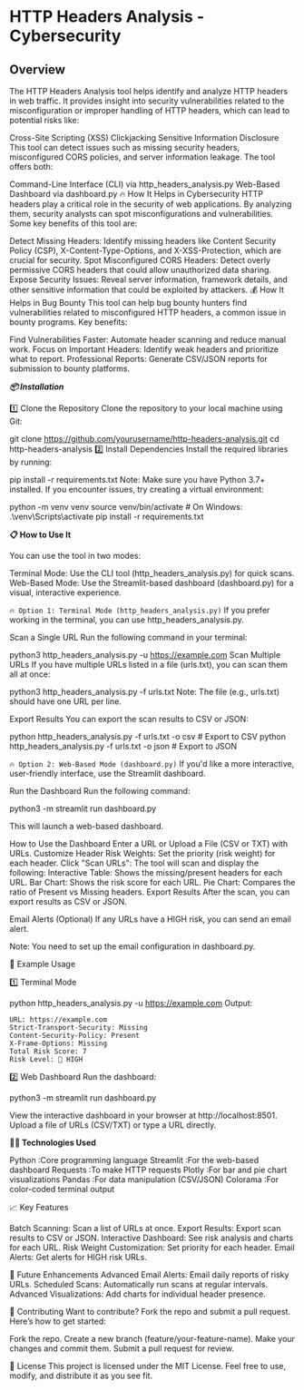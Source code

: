 # HTTP Headers Analysis - Cybersecurity

## Overview
The HTTP Headers Analysis tool helps identify and analyze HTTP headers in web traffic. It provides insight into security vulnerabilities related to the misconfiguration or improper handling of HTTP headers, which can lead to potential risks like:

Cross-Site Scripting (XSS)
Clickjacking
Sensitive Information Disclosure
This tool can detect issues such as missing security headers, misconfigured CORS policies, and server information leakage. The tool offers both:

Command-Line Interface (CLI) via http_headers_analysis.py
Web-Based Dashboard via dashboard.py
🔥 How It Helps in Cybersecurity
HTTP headers play a critical role in the security of web applications. By analyzing them, security analysts can spot misconfigurations and vulnerabilities. Some key benefits of this tool are:

Detect Missing Headers: Identify missing headers like Content Security Policy (CSP), X-Content-Type-Options, and X-XSS-Protection, which are crucial for security.
Spot Misconfigured CORS Headers: Detect overly permissive CORS headers that could allow unauthorized data sharing.
Expose Security Issues: Reveal server information, framework details, and other sensitive information that could be exploited by attackers.
💰 How It Helps in Bug Bounty
This tool can help bug bounty hunters find vulnerabilities related to misconfigured HTTP headers, a common issue in bounty programs. Key benefits:

Find Vulnerabilities Faster: Automate header scanning and reduce manual work.
Focus on Important Headers: Identify weak headers and prioritize what to report.
Professional Reports: Generate CSV/JSON reports for submission to bounty platforms.


***📦 Installation***

1️⃣ Clone the Repository
Clone the repository to your local machine using Git:


git clone https://github.com/yourusername/http-headers-analysis.git
cd http-headers-analysis
2️⃣ Install Dependencies
Install the required libraries by running:


pip install -r requirements.txt
Note: Make sure you have Python 3.7+ installed. If you encounter issues, try creating a virtual environment:


python -m venv venv
source venv/bin/activate  # On Windows: .\venv\Scripts\activate
pip install -r requirements.txt

**📋 How to Use It**

You can use the tool in two modes:

Terminal Mode: Use the CLI tool (http_headers_analysis.py) for quick scans.
Web-Based Mode: Use the Streamlit-based dashboard (dashboard.py) for a visual, interactive experience.

`🔥 Option 1: Terminal Mode (http_headers_analysis.py)`
If you prefer working in the terminal, you can use http_headers_analysis.py.

Scan a Single URL
Run the following command in your terminal:


python3 http_headers_analysis.py -u https://example.com
Scan Multiple URLs
If you have multiple URLs listed in a file (urls.txt), you can scan them all at once:


python3 http_headers_analysis.py -f urls.txt
Note: The file (e.g., urls.txt) should have one URL per line.

Export Results
You can export the scan results to CSV or JSON:


python http_headers_analysis.py -f urls.txt -o csv  # Export to CSV
python http_headers_analysis.py -f urls.txt -o json  # Export to JSON

`🔥 Option 2: Web-Based Mode (dashboard.py)`
If you'd like a more interactive, user-friendly interface, use the Streamlit dashboard.

Run the Dashboard
Run the following command:


python3 -m streamlit run dashboard.py

This will launch a web-based dashboard.

How to Use the Dashboard
Enter a URL or Upload a File (CSV or TXT) with URLs.
Customize Header Risk Weights: Set the priority (risk weight) for each header.
Click "Scan URLs": The tool will scan and display the following:
Interactive Table: Shows the missing/present headers for each URL.
Bar Chart: Shows the risk score for each URL.
Pie Chart: Compares the ratio of Present vs Missing headers.
Export Results
After the scan, you can export results as CSV or JSON.

Email Alerts (Optional)
If any URLs have a HIGH risk, you can send an email alert.

Note: You need to set up the email configuration in dashboard.py.

📘 Example Usage

1️⃣ Terminal Mode

python http_headers_analysis.py -u https://example.com
Output:
```
URL: https://example.com
Strict-Transport-Security: Missing
Content-Security-Policy: Present
X-Frame-Options: Missing
Total Risk Score: 7
Risk Level: 🔴 HIGH
```

2️⃣ Web Dashboard
Run the dashboard:

python3 -m streamlit run dashboard.py

View the interactive dashboard in your browser at http://localhost:8501.
Upload a file of URLs (CSV/TXT) or type a URL directly.


**🧑‍💻 Technologies Used**

Python	  :Core programming language
Streamlit	:For the web-based dashboard
Requests	:To make HTTP requests
Plotly	  :For bar and pie chart visualizations
Pandas	  :For data manipulation (CSV/JSON)
Colorama	:For color-coded terminal output

📈 Key Features

Batch Scanning: Scan a list of URLs at once.
Export Results: Export scan results to CSV or JSON.
Interactive Dashboard: See risk analysis and charts for each URL.
Risk Weight Customization: Set priority for each header.
Email Alerts: Get alerts for HIGH risk URLs.

🚀 Future Enhancements
Advanced Email Alerts: Email daily reports of risky URLs.
Scheduled Scans: Automatically run scans at regular intervals.
Advanced Visualizations: Add charts for individual header presence.

🤝 Contributing
Want to contribute? Fork the repo and submit a pull request.
Here’s how to get started:

Fork the repo.
Create a new branch (feature/your-feature-name).
Make your changes and commit them.
Submit a pull request for review.

📜 License
This project is licensed under the MIT License. Feel free to use, modify, and distribute it as you see fit.

